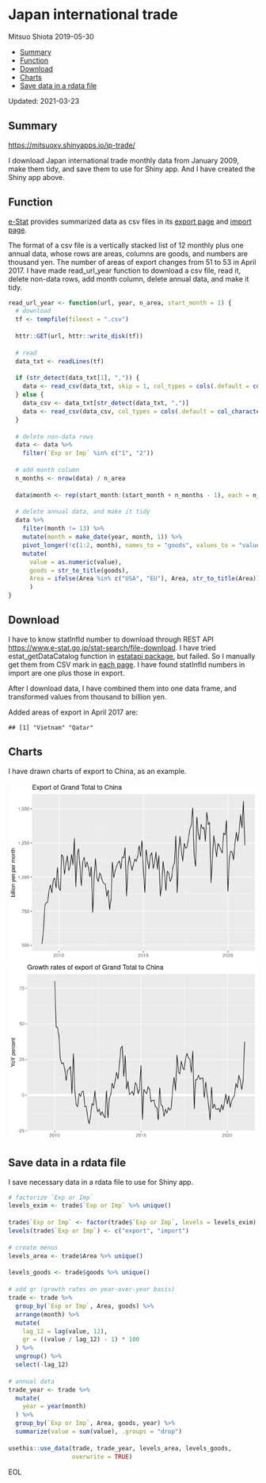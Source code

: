 Japan international trade
================
Mitsuo Shiota
2019-05-30

-   [Summary](#summary)
-   [Function](#function)
-   [Download](#download)
-   [Charts](#charts)
-   [Save data in a rdata file](#save-data-in-a-rdata-file)

Updated: 2021-03-23

## Summary

<https://mitsuoxv.shinyapps.io/jp-trade/>

I download Japan international trade monthly data from January 2009,
make them tidy, and save them to use for Shiny app. And I have created
the Shiny app above.

## Function

[e-Stat](https://www.e-stat.go.jp/en) provides summarized data as csv
files in its [export
page](https://www.e-stat.go.jp/stat-search/files?page=1&layout=datalist&toukei=00350300&bunya_l=16&tstat=000001013137&cycle=1&tclass1=000001013260&tclass2=000001013261&second2=1)
and [import
page](https://www.e-stat.go.jp/stat-search/files?page=1&layout=datalist&toukei=00350300&bunya_l=16&tstat=000001013137&cycle=1&tclass1=000001013260&tclass2=000001013262&second2=1).

The format of a csv file is a vertically stacked list of 12 monthly plus
one annual data, whose rows are areas, columns are goods, and numbers
are thousand yen. The number of areas of export changes from 51 to 53 in
April 2017. I have made read\_url\_year function to download a csv file,
read it, delete non-data rows, add month column, delete annual data, and
make it tidy.

``` r
read_url_year <- function(url, year, n_area, start_month = 1) {
  # download
  tf <- tempfile(fileext = ".csv")
  
  httr::GET(url, httr::write_disk(tf))
  
  # read
  data_txt <- readLines(tf)
  
  if (str_detect(data_txt[1], ",")) {
    data <- read_csv(data_txt, skip = 1, col_types = cols(.default = col_character()))
  } else {
    data_csv <- data_txt[str_detect(data_txt, ",")]
    data <- read_csv(data_csv, col_types = cols(.default = col_character()))
  }

  # delete non-data rows
  data <- data %>% 
    filter(`Exp or Imp` %in% c("1", "2"))
  
  # add month column
  n_months <- nrow(data) / n_area
  
  data$month <- rep(start_month:(start_month + n_months - 1), each = n_area)
  
  # delete annual data, and make it tidy
  data %>% 
    filter(month != 13) %>% 
    mutate(month = make_date(year, month, 1)) %>% 
    pivot_longer(!c(1:2, month), names_to = "goods", values_to = "value") %>% 
    mutate(
      value = as.numeric(value),
      goods = str_to_title(goods),
      Area = ifelse(Area %in% c("USA", "EU"), Area, str_to_title(Area))
      )
}
```

## Download

I have to know statInfId number to download through REST API
<https://www.e-stat.go.jp/stat-search/file-download>. I have tried
estat\_getDataCatalog function in [estatapi
package](https://cran.rstudio.com/web/packages/estatapi/estatapi.pdf),
but failed. So I manually get them from CSV mark in [each
page](https://www.e-stat.go.jp/stat-search/files?page=1&layout=datalist&toukei=00350300&bunya_l=16&tstat=000001013137&cycle=1&year=20190&month=12040604&tclass1=000001013260&tclass2=000001013261&result_back=1&second2=1).
I have found statInfId numbers in import are one plus those in export.

After I download data, I have combined them into one data frame, and
transformed values from thousand to billion yen.

Added areas of export in April 2017 are:

    ## [1] "Vietnam" "Qatar"

## Charts

I have drawn charts of export to China, as an example.

![](README_files/figure-gfm/charts-1.png)<!-- -->![](README_files/figure-gfm/charts-2.png)<!-- -->

## Save data in a rdata file

I save necessary data in a rdata file to use for Shiny app.

``` r
# factorize `Exp or Imp`
levels_exim <- trade$`Exp or Imp` %>% unique()

trade$`Exp or Imp` <- factor(trade$`Exp or Imp`, levels = levels_exim)
levels(trade$`Exp or Imp`) <- c("export", "import")

# create menus
levels_area <- trade$Area %>% unique()

levels_goods <- trade$goods %>% unique()

# add gr (growth rates on year-over-year basis)
trade <- trade %>% 
  group_by(`Exp or Imp`, Area, goods) %>% 
  arrange(month) %>% 
  mutate(
    lag_12 = lag(value, 12),
    gr = ((value / lag_12) - 1) * 100
  ) %>% 
  ungroup() %>% 
  select(-lag_12)

# annual data
trade_year <- trade %>% 
  mutate(
    year = year(month)
  ) %>% 
  group_by(`Exp or Imp`, Area, goods, year) %>% 
  summarize(value = sum(value), .groups = "drop")

usethis::use_data(trade, trade_year, levels_area, levels_goods,
                  overwrite = TRUE)
```

EOL
